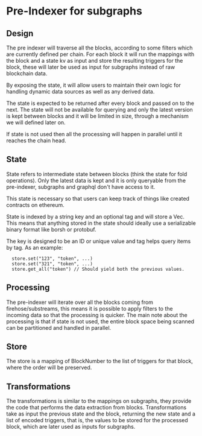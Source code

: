 # Pre-Indexer for subgraphs

## Design
The pre indexer will traverse all the blocks, according to some filters which are currently defined
per chain. For each block it will run the mappings with the block and a state kv as input and store
the resulting triggers for the block, these will later be used as input for subgraphs instead of 
raw blockchain data. 

By exposing the state, it will allow users to maintain their own logic for handling dynamic data sources
as well as any derived data. 

The state is expected to be returned after every block and passed on to the next. The state will
not be available for querying and only the latest version is kept between blocks and it will be 
limited in size, through a mechanism we will defined later on.

If state is not used then all the processing will happen in parallel until it reaches the chain head. 

## State
State refers to intermediate state between blocks (think the state for fold operations). Only the 
latest data is kept and it is only queryable from the pre-indexer, subgraphs and graphql don't have 
access to it.

This state is necessary so that users can keep track of things like created contracts on ethereum.

State is indexed by a string key and an optional tag and will store a Vec<u8>. This means that anything
stored in the state should ideally use a serializable binary format like borsh or protobuf.

The key is designed to be an ID or unique value and tag helps query items by tag. As an example:

```
  store.set("123", "token", ...)
  store.set("321", "token", ...)
  store.get_all("token") // Should yield both the previous values.
```

## Processing
The pre-indexer will iterate over all the blocks coming from firehose/substreams, this means it is
possible to apply filters to the incoming data so that the processing is quicker. The main note
about the processing is that if state is not used, the entire block space being scanned can be 
partitioned and handled in parallel.

## Store
The store is a mapping of BlockNumber to the list of triggers for that block, where the order will be 
preserved. 

## Transformations
The transformations is similar to the mappings on subgraphs, they provide the code that performs the 
data extraction from blocks. Transformations take as input the previous state and the block, returning
the new state and a list of encoded triggers, that is, the values to be stored for the processed block,
which are later used as inputs for subgraphs.
